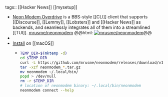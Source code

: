 tags:: [[Hacker News]] [[mysetup]]

- [Neon Modem Overdrive](https://neonmodem.com/) is a BBS-style [[CLI]] client that supports [[Discourse]], [[Lemmy]], [[Lobsters]] and [[Hacker News]] as backends, and seamlessly integrates all of them into a streamlined [[TUI]].
  [mrusme/neonmodem](https://github.com/mrusme/neonmodem)
  @@html: <a href="https://github.com/mrusme/neonmodem/"><img src="https://github-readme-stats-astronomer.vercel.app/api/pin/?username=mrusme&repo=neonmodem&theme=tokyonight" alt="mrusme/neonmodem"/></a>@@
-
- [Install](https://github.com/mrusme/neonmodem#installation) on [[macOS]]
	- ```bash
	  TEMP_DIR=$(mktemp -d)
	  cd $TEMP_DIR
	  curl -L https://github.com/mrusme/neonmodem/releases/download/v1.0.4/neonmodem_1.0.4_darwin_arm64.tar.gz --output "neonmodem_1.0.4_darwin_arm64.tar.gz"
	  tar -xzf neonmodem_*.tar.gz
	  mv neonmodem ~/.local/bin/
	  popd > /dev/null
	  rm -r $TEMP_DIR
	  # location of neonmodem binary: ~/.local/bin/neonmodem
	  neonmodem connect --help
	  ```